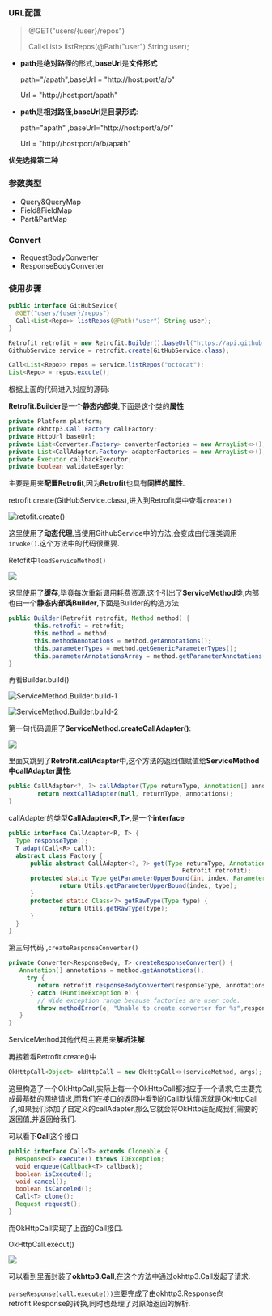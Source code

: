 ### URL配置

> @GET("users/{user}/repos")
>
> Call<List<Repo>> listRepos(@Path("user") String user);

* **path**是**绝对路径**的形式,**baseUrl**是**文件形式**

  path="/apath",baseUrl = "http://host:port/a/b"

  Url = "http://host:port/apath"

* **path**是**相对路径**,**baseUrl**是**目录形式**:

  path="apath" ,baseUrl="http://host:port/a/b/"

  Url = "http://host:port/a/b/apath"

**优先选择第二种**

### 参数类型

* Query&QueryMap
* Field&FieldMap
* Part&PartMap

### Convert

* RequestBodyConverter
* ResponseBodyConverter


### 使用步骤

```java
public interface GitHubSevice{
  @GET("users/{user}/repos")
  Call<List<Repo>> listRepos(@Path("user") String user);
}
```

```java
Retrofit retrofit = new Retrofit.Builder().baseUrl("https://api.github.com/").build();
GithubService service = retrofit.create(GitHubService.class);
```

```java
Call<List<Repo>> repos = service.listRepos("octocat");
List<Repo> = repos.excute();
```

根据上面的代码进入对应的源码:

**Retrofit.Builder**是一个**静态内部类**,下面是这个类的**属性**

```java
private Platform platform;
private okhttp3.Call.Factory callFactory;
private HttpUrl baseUrl;
private List<Converter.Factory> converterFactories = new ArrayList<>();
private List<CallAdapter.Factory> adapterFactories = new ArrayList<>();
private Executor callbackExecutor;
private boolean validateEagerly;
```

主要是用来**配置Retrofit**,因为**Retrofit**也具有**同样的属性**.

retrofit.create(GitHubService.class),进入到Retrofit类中查看`create()`

![retofit.create()](http://o75vlu0to.bkt.clouddn.com/retrofit.create.png)

这里使用了**动态代理**,当使用GithubService中的方法,会变成由代理类调用`invoke()`.这个方法中的代码很重要.

Retofit中`loadServiceMethod()`

![](http://o75vlu0to.bkt.clouddn.com/Retrofit.loadServiceMethod.png)

这里使用了**缓存**,毕竟每次重新调用耗费资源.这个引出了**ServiceMethod**类,内部也由一个**静态内部类Builder**,下面是Builder的构造方法

```java
public Builder(Retrofit retrofit, Method method) {
       this.retrofit = retrofit;
       this.method = method;
       this.methodAnnotations = method.getAnnotations();
       this.parameterTypes = method.getGenericParameterTypes();
       this.parameterAnnotationsArray = method.getParameterAnnotations();
}
```

再看Builder.build()

![ServiceMethod.Builder.build-1](http://o75vlu0to.bkt.clouddn.com/ServiceMethod.Builder.build-1.png)

![ServiceMethod.Builder.build-2](http://o75vlu0to.bkt.clouddn.com/ServiceMethod.Builder.build-2.png)

第一句代码调用了**ServiceMethod.createCallAdapter()**:

![](http://o75vlu0to.bkt.clouddn.com/ServiceMethod.createCallAdapter.png)

里面又跳到了**Retrofit.callAdapter**中,这个方法的返回值赋值给**ServiceMethod中callAdapter属性**:

```java
public CallAdapter<?, ?> callAdapter(Type returnType, Annotation[] annotations) {
        return nextCallAdapter(null, returnType, annotations);
}
```

callAdapter的类型**CallAdapter<R,T>**,是一个**interface**

```java
public interface CallAdapter<R, T> {
  Type responseType();
  T adapt(Call<R> call);
  abstract class Factory {
      public abstract CallAdapter<?, ?> get(Type returnType, Annotation[] annotations,
                                                Retrofit retrofit);
      protected static Type getParameterUpperBound(int index, ParameterizedType type) {
              return Utils.getParameterUpperBound(index, type);
      }
      protected static Class<?> getRawType(Type type) {
              return Utils.getRawType(type);
      }
  }
}
```

第三句代码 ,`createResponseConverter()`

```java
private Converter<ResponseBody, T> createResponseConverter() {
   Annotation[] annotations = method.getAnnotations();
     try {
        return retrofit.responseBodyConverter(responseType, annotations);
      } catch (RuntimeException e) { 
        // Wide exception range because factories are user code.
        throw methodError(e, "Unable to create converter for %s",responseType);
   }
}
```

ServiceMethod其他代码主要用来**解析注解**

再接着看Retrofit.create()中

```java
OkHttpCall<Object> okHttpCall = new OkHttpCall<>(serviceMethod, args);
```

这里构造了一个OkHttpCall,实际上每一个OkHttpCall都对应于一个请求,它主要完成最基础的网络请求,而我们在接口的返回中看到的Call默认情况就是OkHttpCall了,如果我们添加了自定义的callAdapter,那么它就会将OkHttp适配成我们需要的返回值,并返回给我们.

可以看下**Call**这个接口

```java
public interface Call<T> extends Cloneable {
  Response<T> execute() throws IOException;
  void enqueue(Callback<T> callback);
  boolean isExecuted();
  void cancel();
  boolean isCanceled();
  Call<T> clone();
  Request request();
}
```

而OkHttpCall实现了上面的Call接口.

OkHttpCall.execut()

![](http://o75vlu0to.bkt.clouddn.com/OkHttpCall.execute.png)

可以看到里面封装了**okhttp3.Call**,在这个方法中通过okhttp3.Call发起了请求.

`parseResponse(call.execute())`主要完成了由okhttp3.Response向retrofit.Response的转换,同时也处理了对原始返回的解析.






